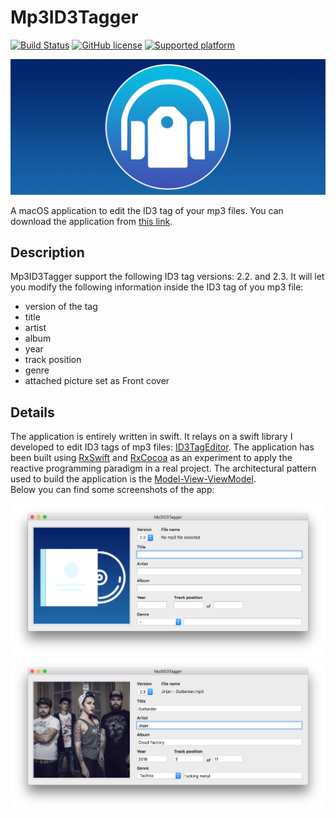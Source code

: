 # Mp3ID3Tagger

[![Build Status](https://travis-ci.org/chicio/Mp3ID3Tagger.svg?branch=master)](https://travis-ci.org/chicio/Mp3ID3Tagger?branch=master)
[![GitHub license](https://img.shields.io/badge/license-MIT-blue.svg)](https://raw.githubusercontent.com/chicio/Mp3ID3Tagger/master/LICENSE.md)
[![Supported platform](https://img.shields.io/badge/platforms-macOS-orange.svg)](https://img.shields.io/badge/platforms-macOS-orange.svg)

![Mp3ID3Tagger: A macOS application to edit the ID3 tag of your mp3 files](https://raw.githubusercontent.com/chicio/Mp3ID3Tagger/master/Assets/Icon-logo-background.png?cc 
"A macOS application to edit the ID3 tag of your mp3 files")

A macOS application to edit the ID3 tag of your mp3 files. You can download the application from [this link](https://github.com/chicio/Mp3ID3Tagger/raw/master/Release/Mp3ID3Tagger.dmg "Mp3ID3Tagger").

## Description

Mp3ID3Tagger support the following ID3 tag versions: 2.2. and 2.3.
It will let you modify the following information inside the ID3 tag of you mp3 file:

* version of the tag
* title
* artist
* album
* year 
* track position
* genre
* attached picture set as Front cover

## Details

The application is entirely written in swift. It relays on a swift library I developed to edit ID3 tags of mp3 files: [ID3TagEditor](https://github.com/chicio/ID3TagEditor "ID3 tag editor").
The application has been built using [RxSwift](https://github.com/ReactiveX/RxSwift "RxSwift") and [RxCocoa](https://github.com/ReactiveX/RxSwift/tree/master/RxCocoa "RxCocoa") as an experiment to apply the reactive programming paradigm in a real project.
The architectural pattern used to build the application is the [Model-View-ViewModel](https://en.wikipedia.org/wiki/Model%E2%80%93view%E2%80%93viewmodel "model view viewmodel").  
Below you can find some screenshots of the app: 

![Screenshot 1](https://github.com/chicio/Mp3ID3Tagger/raw/master/Assets/01-open-app.png "Screenshot 1")
![Screenshot 2](https://github.com/chicio/Mp3ID3Tagger/raw/master/Assets/02-mp3-loaded.png "Screenshot 2")
